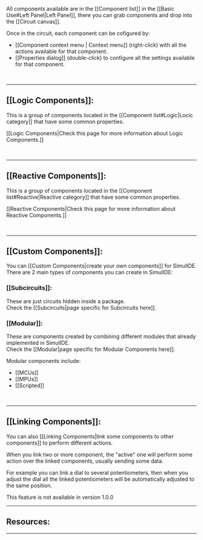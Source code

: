 All components available are in the [[Component list]] in the [[Basic Use#Left Panel|Left Panel]], there you can grab components and drop into the [[Circuit canvas]].

Once in the circuit, each component can be cofigured by:

- [[Component context menu | Context menu]] (right-click) with all the actions available for that component.
- [[Properties dialog]] (double-click) to configure all the settings available for that component.

<br>

---

## [[Logic Components]]:
This is a group of components located in the [[Component list#Logic|Locic category]] that have some common properties.<br>

[[Logic Components|Check this page for more information about Logic Components.]]

<br>

---

## [[Reactive Components]]:
This is a group of components located in the [[Component list#Reactive|Reactive category]] that have some common properties.<br>

[[Reactive Components|Check this page for more information about Reactive Components.]]

<br>

---

## [[Custom Components]]:

You can [[Custom Components|create your own components]] for SimulIDE.<br>
There are 2 main types of components you can create in SimulIDE:

### [[Subcircuits]]:
These are just circuits hidden inside a package.<br>
Check the [[Subcircuits|page specific for Subcircuits here]].


### [[Modular]]:
These are components created by combining different modules that already implemented in SimulIDE.<br>
Check the [[Modular|page specific for Modular Components here]].

Modular components include:

- [[MCUs]]
- [[MPUs]]
- [[Scripted]]

<br>

---

## [[Linking Components]]:

You can also [[Linking Components|link some components to other components]] to perform different actions.<br>

When you link two or more component, the "active" one will perform some action over the linked components, usually sending some data. <br>

For example you can link a dial to several potentiometers, then when you adjust the dial all the linked potentiometers will be automatically adjusted to the same position.

This feature is not available in version 1.0.0

---

## Resources:

---
